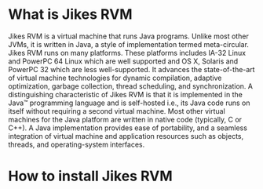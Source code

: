 # What is Jikes RVM
Jikes RVM is a virtual machine that runs Java programs. Unlike most other JVMs, it is written in Java, a style of implementation termed meta-circular. Jikes RVM runs on many platforms. These platforms includes IA-32 Linux and PowerPC 64 Linux which are well supported and OS X, Solaris and PowerPC 32 which are less well-supported. It advances the state-of-the-art of virtual machine technologies for dynamic compilation, adaptive optimization, garbage collection, thread scheduling, and synchronization. A distinguishing characteristic of Jikes RVM is that it is implemented in the Java™ programming language and is self-hosted i.e., its Java code runs on itself without requiring a second virtual machine. Most other virtual machines for the Java platform are written in native code (typically, C or C++). A Java implementation provides ease of portability, and a seamless integration of virtual machine and application resources such as objects, threads, and operating-system interfaces.

# How to install Jikes RVM
